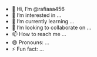 - 👋 Hi, I’m @rafiaaa456
- 👀 I’m interested in ...
- 🌱 I’m currently learning ...
- 💞️ I’m looking to collaborate on ...
- 📫 How to reach me ...
- 😄 Pronouns: ...
- ⚡ Fun fact: ...

<!---
rafiaaa456/rafiaaa456 is a ✨ special ✨ repository because its `README.md` (this file) appears on your GitHub profile.
You can click the Preview link to take a look at your changes.
--->





